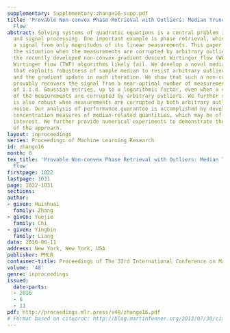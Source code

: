 ```yaml
---
supplementary: Supplementary:zhange16-supp.pdf
title: 'Provable Non-convex Phase Retrieval with Outliers: Median TruncatedWirtinger
  Flow'
abstract: Solving systems of quadratic equations is a central problem in machine learning
  and signal processing. One important example is phase retrieval, which aims to recover
  a signal from only magnitudes of its linear measurements. This paper focuses on
  the situation when the measurements are corrupted by arbitrary outliers, for which
  the recently developed non-convex gradient descent Wirtinger flow (WF) and truncated
  Wirtinger flow (TWF) algorithms likely fail. We develop a novel median-TWF algorithm
  that exploits robustness of sample median to resist arbitrary outliers in the initialization
  and the gradient update in each iteration. We show that such a non-convex algorithm
  provably recovers the signal from a near-optimal number of measurements composed
  of i.i.d. Gaussian entries, up to a logarithmic factor, even when a constant portion
  of the measurements are corrupted by arbitrary outliers. We further show that median-TWF
  is also robust when measurements are corrupted by both arbitrary outliers and bounded
  noise. Our analysis of performance guarantee is accomplished by development of non-trivial
  concentration measures of median-related quantities, which may be of independent
  interest. We further provide numerical experiments to demonstrate the effectiveness
  of the approach.
layout: inproceedings
series: Proceedings of Machine Learning Research
id: zhange16
month: 0
tex_title: 'Provable Non-convex Phase Retrieval with Outliers: Median TruncatedWirtinger
  Flow'
firstpage: 1022
lastpage: 1031
page: 1022-1031
sections: 
author:
- given: Huishuai
  family: Zhang
- given: Yuejie
  family: Chi
- given: Yingbin
  family: Liang
date: 2016-06-11
address: New York, New York, USA
publisher: PMLR
container-title: Proceedings of The 33rd International Conference on Machine Learning
volume: '48'
genre: inproceedings
issued:
  date-parts:
  - 2016
  - 6
  - 11
pdf: http://proceedings.mlr.press/v48/zhange16.pdf
# Format based on citeproc: http://blog.martinfenner.org/2013/07/30/citeproc-yaml-for-bibliographies/
---
```

